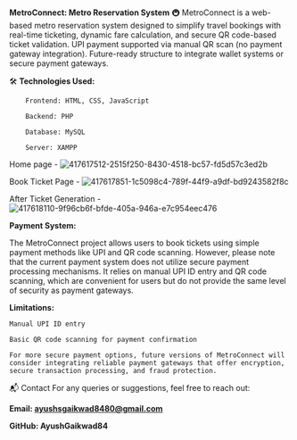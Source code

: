 **MetroConnect: Metro Reservation System** 🚇 MetroConnect is a web-based metro reservation system designed to simplify travel bookings with real-time ticketing, dynamic fare calculation, and secure QR code-based ticket validation. UPI payment supported via manual QR scan (no payment gateway integration). Future-ready structure to integrate wallet systems or secure payment gateways.

🛠️ **Technologies Used:**

        Frontend: HTML, CSS, JavaScript
        
        Backend: PHP 
        
        Database: MySQL 
        
        Server: XAMPP


Home page - ![417617512-2515f250-8430-4518-bc57-fd5d57c3ed2b](https://github.com/user-attachments/assets/2b84cac4-d87d-493e-bb76-5457821c8321)


Book Ticket Page - ![417617851-1c5098c4-789f-44f9-a9df-bd9243582f8c](https://github.com/user-attachments/assets/c7338ac6-5d04-4226-b36a-e84f0f9e0d4f)


After Ticket Generation - ![417618110-9f96cb6f-bfde-405a-946a-e7c954eec476](https://github.com/user-attachments/assets/9a013f3e-4042-4105-b030-2cc458c8902a)


**Payment System:**

The MetroConnect project allows users to book tickets using simple payment methods like UPI and QR code scanning. However, please note that the current payment system does not utilize secure payment processing mechanisms. It relies on manual UPI ID entry and QR code scanning, which are convenient for users but do not provide the same level of security as payment gateways.

**Limitations:**

    Manual UPI ID entry
    
    Basic QR code scanning for payment confirmation
    
    For more secure payment options, future versions of MetroConnect will consider integrating reliable payment gateways that offer encryption, secure transaction processing, and fraud protection.

📬 Contact For any queries or suggestions, feel free to reach out: 

**Email: ayushsgaikwad8480@gmail.com**

**GitHub: AyushGaikwad84**
